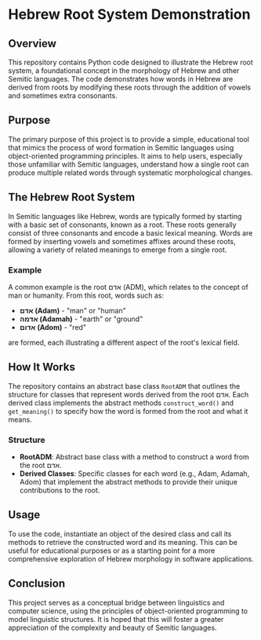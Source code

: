 # Hebrew Root System Demonstration

## Overview
This repository contains Python code designed to illustrate the Hebrew root system, a foundational concept in the morphology of Hebrew and other Semitic languages. The code demonstrates how words in Hebrew are derived from roots by modifying these roots through the addition of vowels and sometimes extra consonants.

## Purpose
The primary purpose of this project is to provide a simple, educational tool that mimics the process of word formation in Semitic languages using object-oriented programming principles. It aims to help users, especially those unfamiliar with Semitic languages, understand how a single root can produce multiple related words through systematic morphological changes.

## The Hebrew Root System
In Semitic languages like Hebrew, words are typically formed by starting with a basic set of consonants, known as a root. These roots generally consist of three consonants and encode a basic lexical meaning. Words are formed by inserting vowels and sometimes affixes around these roots, allowing a variety of related meanings to emerge from a single root.

### Example
A common example is the root אדם (ADM), which relates to the concept of man or humanity. From this root, words such as:
- **אדם (Adam)** - "man" or "human"
- **אדמה (Adamah)** - "earth" or "ground"
- **אדום (Adom)** - "red"

are formed, each illustrating a different aspect of the root's lexical field.

## How It Works
The repository contains an abstract base class `RootADM` that outlines the structure for classes that represent words derived from the root אדם. Each derived class implements the abstract methods `construct_word()` and `get_meaning()` to specify how the word is formed from the root and what it means.

### Structure
- **RootADM**: Abstract base class with a method to construct a word from the root אדם.
- **Derived Classes**: Specific classes for each word (e.g., Adam, Adamah, Adom) that implement the abstract methods to provide their unique contributions to the root.

## Usage
To use the code, instantiate an object of the desired class and call its methods to retrieve the constructed word and its meaning. This can be useful for educational purposes or as a starting point for a more comprehensive exploration of Hebrew morphology in software applications.

## Conclusion
This project serves as a conceptual bridge between linguistics and computer science, using the principles of object-oriented programming to model linguistic structures. It is hoped that this will foster a greater appreciation of the complexity and beauty of Semitic languages.
